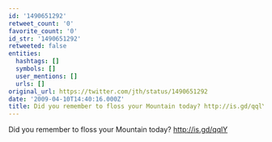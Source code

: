 ```yaml
---
id: '1490651292'
retweet_count: '0'
favorite_count: '0'
id_str: '1490651292'
retweeted: false
entities:
  hashtags: []
  symbols: []
  user_mentions: []
  urls: []
original_url: https://twitter.com/jth/status/1490651292
date: '2009-04-10T14:40:16.000Z'
title: Did you remember to floss your Mountain today? http://is.gd/qqlY
---
```


Did you remember to floss your Mountain today? http://is.gd/qqlY